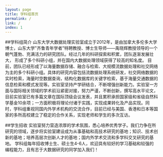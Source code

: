 ```yaml
---
layout: page
title: 学科组首页
permalink: /
link: /
index: 1
---
```


##学科组简介
山东大学大数据处理实验室成立于2012年，是由加拿大多伦多大学博士，山东大学"齐鲁青年学者"特聘教授、博士生导师——禹晓辉教授领导的一个朝气蓬勃、充满活力的研究团队。经过几年的科研探索和积累，团队逐渐发展壮大， 形成了多个科研小组，并在国内大数据处理领域获得了较高的知名度。
目前，团队已经形成了以海量数据存储、融合与检索、大规模流数据处理和社交网络为主的多个科研小组。具体的研究内容包括流数据处理系统研发，社交网络数据的实时检索，海量时空数据查询，结构化数据库的关键字检索，基于海量交通数据的信息检索和模式发现等。实验室坚持产学研结合，不断增强创新能力。实验室一方面与国际相关领域的学术前沿紧密对接，努力严谨，不断创新，撰写高水平论文，目前实验室已有多篇文章在国际顶级会议发表，并且累积承担国家级和省级自然科学基金10余项；一方面积极将理论付诸于实践，实现成果转化及产品实现。同时，学科组重视同国内外学术机构的交流合作，目前已经与美国、香港和日本等国家的多所高校建立了稳定的合作关系，实现老师和学生的多次互访。

##学生招收
实验室努力营造浓厚的学术氛围，悉心培养优秀学子。我们力争在所研究的领域，逐步将实验室建设成为从事基础和高技术研究的基地；知识、技术创新的基地；培养高层次创新人才的基地；国内外学术交流和多学科交叉研究的基地。
学科组每年招收博士生、硕士生4-6人，欢迎具有较好的学习基础和较强的编程能力，且有志于大数据研究的同学加入我们！
